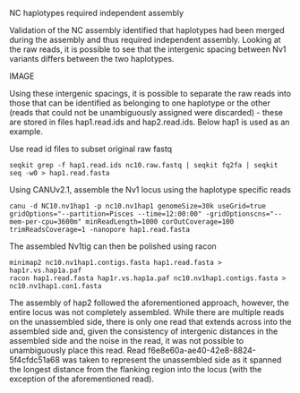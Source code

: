 NC haplotypes required independent assembly

Validation of the NC assembly identified that haplotypes had been merged during the assembly and thus required independent assembly. Looking at the raw reads, it is possible to see that the intergenic spacing between Nv1 variants differs between the two haplotypes. 

IMAGE

Using these intergenic spacings, it is possible to separate the raw reads into those that can be identified as belonging to one haplotype or the other (reads that could not be unambiguously assigned were discarded) - these are stored in files hap1.read.ids and hap2.read.ids. Below hap1 is used as an example.

Use read id files to subset original raw fastq

```
seqkit grep -f hap1.read.ids nc10.raw.fastq | seqkit fq2fa | seqkit seq -w0 > hap1.read.fasta
```

Using CANUv2.1, assemble the Nv1 locus using the haplotype specific reads

```
canu -d NC10.nv1hap1 -p nc10.nv1hap1 genomeSize=30k useGrid=true gridOptions="--partition=Pisces --time=12:00:00" -gridOptionscns="--mem-per-cpu=3600m" minReadLength=1000 corOutCoverage=100 trimReadsCoverage=1 -nanopore hap1.read.fasta
```

The assembled Nv1tig can then be polished using racon

```
minimap2 nc10.nv1hap1.contigs.fasta hap1.read.fasta > hap1r.vs.hap1a.paf
racon hap1.read.fasta hap1r.vs.hap1a.paf nc10.nv1hap1.contigs.fasta > nc10.nv1hap1.con1.fasta

```

The assembly of hap2 followed the aforementioned approach, however, the entire locus was not completely assembled. While there are multiple reads on the unassembled side, there is only one read that extends across into the assembled side and, given the consistency of intergenic distances in the assembled side and the noise in the read, it was not possible to unambiguously place this read. Read f6e8e60a-ae40-42e8-8824-5f4cfdc51a68 was taken to represent the unassembled side as it spanned the longest distance from the flanking region into the locus (with the exception of the aforementioned read).

